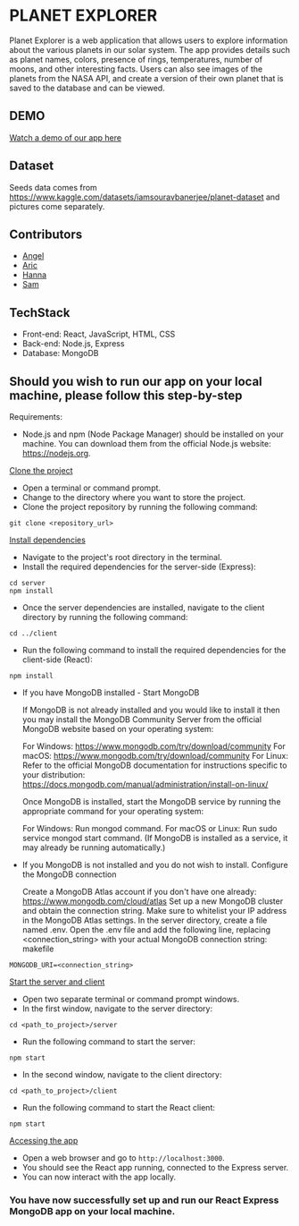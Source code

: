 # PLANET EXPLORER
Planet Explorer is a web application that allows users to explore information about the various planets in our solar system. The app provides details such as planet names, colors, presence of rings, temperatures, number of moons, and other interesting facts. Users can also see images of the planets from the NASA API, and create a version of their own planet that is saved to the database and can be viewed.

## DEMO
[Watch a demo of our app here](https://youtu.be/savEO3pklS0)

## Dataset
Seeds data comes from https://www.kaggle.com/datasets/iamsouravbanerjee/planet-dataset and pictures come separately.

## Contributors
- [Angel](https://www.linkedin.com/in/angel-gonz%C3%A1lez-camejo/)
- [Aric](https://www.linkedin.com/in/agilinsky/)
- [Hanna](https://www.linkedin.com/in/hannadurham/)
- [Sam](https://www.linkedin.com/in/sambartram/)

## TechStack
- Front-end: React, JavaScript, HTML, CSS
- Back-end: Node.js, Express
- Database: MongoDB


## Should you wish to run our app on your local machine, please follow this step-by-step
Requirements:
- Node.js and npm (Node Package Manager) should be installed on your machine. You can download them from the official Node.js website: https://nodejs.org.

<u>Clone the project</u>
- Open a terminal or command prompt.
- Change to the directory where you want to store the project.
- Clone the project repository by running the following command:

```
git clone <repository_url>
```

<u>Install dependencies</u>
- Navigate to the project's root directory in the terminal.
- Install the required dependencies for the server-side (Express):

```
cd server
npm install
```

- Once the server dependencies are installed, navigate to the client directory by running the following command:

```
cd ../client
```

- Run the following command to install the required dependencies for the client-side (React):

```
npm install
```

- If you have MongoDB installed - Start MongoDB 

    If MongoDB is not already installed and you would like to install it then you may install the MongoDB Community Server from the official MongoDB website based on your operating system:

    For Windows: https://www.mongodb.com/try/download/community
    For macOS: https://www.mongodb.com/try/download/community
    For Linux: Refer to the official MongoDB documentation for instructions specific to your distribution: https://docs.mongodb.com/manual/administration/install-on-linux/

    Once MongoDB is installed, start the MongoDB service by running the appropriate command for your operating system:

    For Windows: Run mongod command.
    For macOS or Linux: Run sudo service mongod start command. (If MongoDB is installed as a service, it may already be running automatically.)

- If you MongoDB is not installed and you do not wish to install. Configure the MongoDB connection 

    Create a MongoDB Atlas account if you don't have one already: https://www.mongodb.com/cloud/atlas
    Set up a new MongoDB cluster and obtain the connection string. Make sure to whitelist your IP address in the MongoDB Atlas settings.
    In the server directory, create a file named .env.
    Open the .env file and add the following line, replacing <connection_string> with your actual MongoDB connection string:
    makefile

```
MONGODB_URI=<connection_string>
```

<u>Start the server and client</u>
- Open two separate terminal or command prompt windows.
- In the first window, navigate to the server directory:

```
cd <path_to_project>/server
```

- Run the following command to start the server:

```
npm start
```

- In the second window, navigate to the client directory:

```
cd <path_to_project>/client
```

- Run the following command to start the React client:

```
npm start
```

<u> Accessing the app</u>
- Open a web browser and go to `http://localhost:3000`.
- You should see the React app running, connected to the Express server.
- You can now interact with the app locally.

### You have now successfully set up and run our React Express MongoDB app on your local machine. 

